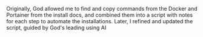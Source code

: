 Originally, God allowed me to find and copy commands from the Docker and Portainer from the install docs, and combined them into a script with notes for each step to automate the installations. Later, I refined and updated the script, guided by God's leading using AI